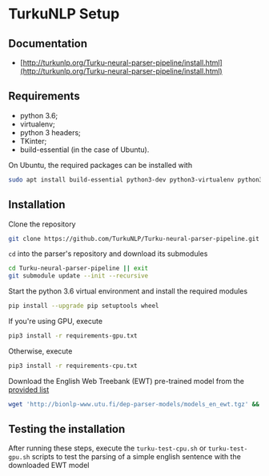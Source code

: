 # TurkuNLP Setup
## Documentation
*   [http://turkunlp.org/Turku-neural-parser-pipeline/install.html](http://turkunlp.org/Turku-neural-parser-pipeline/install.html)

## Requirements
*   python 3.6;
*   virtualenv;
*   python 3 headers;
*   TKinter;
*   build-essential (in the case of Ubuntu).

On Ubuntu, the required packages can be installed with

```zsh
sudo apt install build-essential python3-dev python3-virtualenv python3-tk
```

## Installation
Clone the repository

```zsh
git clone https://github.com/TurkuNLP/Turku-neural-parser-pipeline.git
```

`cd` into the parser's repository and download its submodules

```zsh
cd Turku-neural-parser-pipeline || exit
git submodule update --init --recursive
```

Start the python 3.6 virtual environment and install the required modules

```zsh
pip install --upgrade pip setuptools wheel
```

If you're using GPU, execute

```zsh
pip3 install -r requirements-gpu.txt
```

Otherwise, execute

```zsh
pip3 install -r requirements-cpu.txt
```

Download the English Web Treebank (EWT) pre-trained model from the [provided list][models]

```zsh
wget 'http://bionlp-www.utu.fi/dep-parser-models/models_en_ewt.tgz' && tar xvf 'models_en_ewt.tgz'
```

## Testing the installation
After running these steps, execute the `turku-test-cpu.sh` or `turku-test-gpu.sh` scripts to test the parsing of a simple english sentence with the downloaded EWT model

[models]:   bionlp-www.utu.fi/dep-parser-models/
